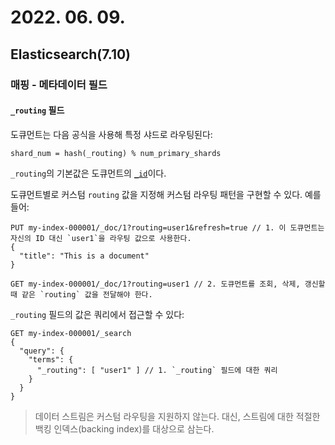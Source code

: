 # 2022. 06. 09.

## Elasticsearch(7.10)

### 매핑 - 메타데이터 필드

#### `_routing` 필드

도큐먼트는 다음 공식을 사용해 특정 샤드로 라우팅된다:

```
shard_num = hash(_routing) % num_primary_shards
```

`_routing`의 기본값은 도큐먼트의 [`_id`][id-field]이다. 

도큐먼트별로 커스텀 `routing` 값을 지정해 커스텀 라우팅 패턴을 구현할 수 있다. 예를 들어:

```http
PUT my-index-000001/_doc/1?routing=user1&refresh=true // 1. 이 도큐먼트는 자신의 ID 대신 `user1`을 라우팅 값으로 사용한다.
{
  "title": "This is a document"
}

GET my-index-000001/_doc/1?routing=user1 // 2. 도큐먼트를 조회, 삭제, 갱신할 때 같은 `routing` 값을 전달해야 한다.
```

`_routing` 필드의 값은 쿼리에서 접근할 수 있다:

```http
GET my-index-000001/_search
{
  "query": {
    "terms": {
      "_routing": [ "user1" ] // 1. `_routing` 필드에 대한 쿼리
    }
  }
}
```

> 데이터 스트림은 커스텀 라우팅을 지원하지 않는다. 대신, 스트림에 대한 적절한 백킹 인덱스(backing index)를 대상으로 삼는다.



[id-field]: https://www.elastic.co/guide/en/elasticsearch/reference/7.10/mapping-id-field.html